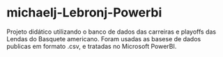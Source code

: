 # michaelj-Lebronj-Powerbi
Projeto didático utilizando o banco de dados das carreiras e playoffs das Lendas do Basquete americano. 
Foram usadas as basese de dados publicas em formato .csv, e tratadas no Microsoft PowerBI. 

